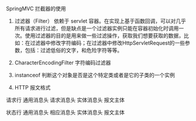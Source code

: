 
SpringMVC 拦截器的使用

1. 过滤器（Filter）
依赖于 servlet 容器。在实现上基于函数回调，可以对几乎所有请求进行过滤，但是缺点是一个过滤器实例只能在容器初始化时调用一次。使用过滤器的目的是用来做一些过滤操作，获取我们想要获取的数据，比如：在过滤器中修改字符编码；在过滤器中修改HttpServletRequest的一些参数，包括：过滤低俗的文字，和危险字符等等。

2. CharacterEncodingFilter 字符编码过滤器

3. instanceof 判断这个对象是否是这个特定类或者是它的子类的一个实例

4. HTTP 报文格式

请求行 通用消息头 请求消息头 实体消息头 报文主体

状态行 通用消息头 相应消息头 实体消息头 报文主体
